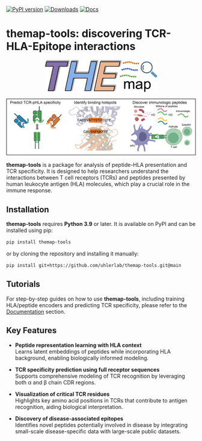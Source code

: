 [![PyPI version](https://img.shields.io/pypi/v/your-package-name.svg)](https://pypi.org/project/themap-tools/)
[![Downloads](https://static.pepy.tech/badge/your-package-name)](https://pepy.tech/project/themap-tools)
[![Docs](https://img.shields.io/badge/docs-latest-blue)](https://themap-tools.readthedocs.io/)

# themap-tools: discovering TCR-HLA-Epitope interactions
<p align="center">
  <img src="docs/source/_static/logo.png" alt="模型结果图" width="300"/>
</p>

<p align="center">
  <img src="docs/source/_static/diagram.png" alt="模型结果图" width="1200"/>
</p>

**themap-tools** is a package for analysis of peptide-HLA presentation and TCR specificity. It is designed to help researchers understand the interactions between T cell receptors (TCRs) and peptides presented by human leukocyte antigen (HLA) molecules, which play a crucial role in the immune response. 

## Installation
**themap-tools** requires **Python 3.9** or later. It is available on PyPI and can be installed using pip:
```bash
pip install themap-tools
```
or by cloning the repository and installing it manually:
```bash
pip install git+https://github.com/uhlerlab/themap-tools.git@main
```

## Tutorials
For step-by-step guides on how to use **themap-tools**, including training HLA/peptide encoders and predicting TCR specificity, please refer to the [Documentation](https://themap-tools.readthedocs.io/) section.

## Key Features

- **Peptide representation learning with HLA context**  
  Learns latent embeddings of peptides while incorporating HLA background, enabling biologically informed modeling.

- **TCR specificity prediction using full receptor sequences**  
  Supports comprehensive modeling of TCR recognition by leveraging both α and β chain CDR regions.

- **Visualization of critical TCR residues**  
  Highlights key amino acid positions in TCRs that contribute to antigen recognition, aiding biological interpretation.

- **Discovery of disease-associated epitopes**  
  Identifies novel peptides potentially involved in disease by integrating small-scale disease-specific data with large-scale public datasets.